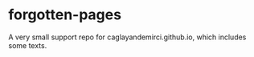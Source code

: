 # forgotten-pages
A very small support repo for caglayandemirci.github.io, which includes some texts.
